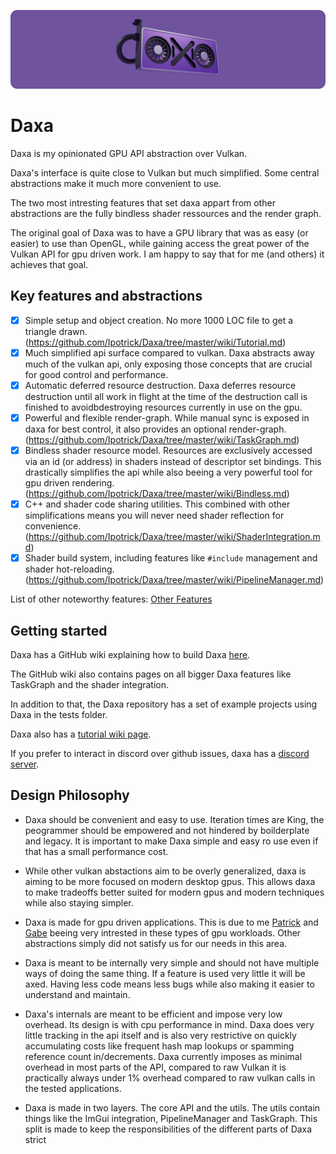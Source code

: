 <p align="center">
  <!-- <a href="https://github.com/Ipotrick/Daxa"> -->
    <img src="misc/daxa-logo.png" width="800" alt="Daxa logo">
  <!-- </a> -->
</p>

# Daxa

Daxa is my opinionated GPU API abstraction over Vulkan.

Daxa's interface is quite close to Vulkan but much simplified. Some central abstractions make it much more convenient to use. 

The two most intresting features that set daxa appart from other abstractions are the fully bindless shader ressources and the render graph.

The original goal of Daxa was to have a GPU library that was as easy (or easier) to use than OpenGL, while gaining access the great power of the Vulkan API for gpu driven work.
I am happy to say that for me (and others) it achieves that goal.

## Key features and abstractions
- [x] Simple setup and object creation. No more 1000 LOC file to get a triangle drawn. (https://github.com/Ipotrick/Daxa/tree/master/wiki/Tutorial.md)
- [x] Much simplified api surface compared to vulkan. Daxa abstracts away much of the vulkan api, only exposing those concepts that are crucial for good control and performance.
- [x] Automatic deferred resource destruction. Daxa deferres resource destruction until all work in flight at the time of the destruction call is finished to avoidbdestroying resources currently in use on the gpu.
- [x] Powerful and flexible render-graph. While manual sync is exposed in daxa for best control, it also provides an optional render-graph. (https://github.com/Ipotrick/Daxa/tree/master/wiki/TaskGraph.md)
- [x] Bindless shader resource model. Resources are exclusively accessed via an id (or address) in shaders instead of descriptor set bindings. This drastically simplifies the api while also beeing a very powerful tool for gpu driven rendering. (https://github.com/Ipotrick/Daxa/tree/master/wiki/Bindless.md)
- [x] C++ and shader code sharing utilities. This combined with other simplifications means you will never need shader reflection for convenience. (https://github.com/Ipotrick/Daxa/tree/master/wiki/ShaderIntegration.md)
- [x] Shader build system, including features like `#include` management and shader hot-reloading. (https://github.com/Ipotrick/Daxa/tree/master/wiki/PipelineManager.md)
      
List of other noteworthy features: [Other Features](https://github.com/Ipotrick/Daxa/tree/master/wiki/Features.md)

## Getting started

Daxa has a GitHub wiki explaining how to build Daxa [here](https://github.com/Ipotrick/Daxa/tree/master/wiki/Building).

The GitHub wiki also contains pages on all bigger Daxa features like TaskGraph and the shader integration.

In addition to that, the Daxa repository has a set of example projects using Daxa in the tests folder.

Daxa also has a [tutorial wiki page](https://github.com/Ipotrick/Daxa/tree/master/wiki/Tutorial.md).

If you prefer to interact in discord over github issues, daxa has a [discord server](
https://discord.gg/MJPJvZ4FK5).

## Design Philosophy

- Daxa should be convenient and easy to use. Iteration times are King, the peogrammer should be empowered and not hindered by boilderplate and legacy. It is important to make Daxa simple and easy ro use even if that has a small performance cost.

- While other vulkan abstactions aim to be overly generalized, daxa is aiming to be more focused on modern desktop gpus. This allows daxa to make tradeoffs better suited for modern gpus and modern techniques while also staying simpler.

- Daxa is made for gpu driven applications. This is due to me [Patrick](https://www.github.com/Ipotrick) and [Gabe](https://www.github.com/GabeRundlett) beeing very intrested in these types of gpu workloads. Other abstractions simply did not satisfy us for our needs in this area.

- Daxa is meant to be internally very simple and should not have multiple ways of doing the same thing. If a feature is used very little it will be axed. Having less code means less bugs while also making it easier to understand and maintain.

- Daxa's internals are meant to be efficient and impose very low overhead. Its design is with cpu performance in mind. Daxa does very little tracking in the api itself and is also very restrictive on quickly accumulating costs like frequent hash map lookups or spamming reference count in/decrements.
Daxa currently imposes as minimal overhead in most parts of the API, compared to raw Vulkan it is practically always under 1% overhead compared to raw vulkan calls in the tested applications.

- Daxa is made in two layers. The core API and the utils. The utils contain things like the ImGui integration, PipelineManager and TaskGraph. This split is made to keep the responsibilities of the different parts of Daxa strict
